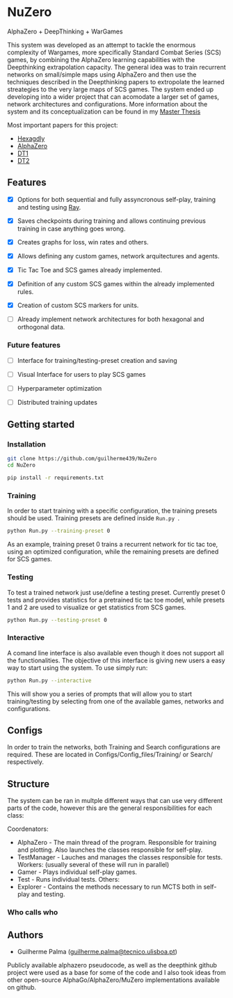 
# NuZero

AlphaZero + DeepThinking + WarGames

This system was developed as an attempt to tackle the enormous complexity of Wargames, more specifically Standard Combat Series (SCS) games, by combining the AlphaZero learning capabilities with the Deepthinking extrapolation capacity. The general idea was to train recurrent networks on small/simple maps using AlphaZero and then use the techniques described in the Deepthinking papers to extropolate the learned streategies to the very large maps of SCS games. The system ended up developing into a wider project that can acomodate a larger set of games, network architectures and configurations. More information about the system and its conceptualization can be found in my [Master Thesis](www.google.com)

Most important papers for this project:
* [Hexagdly](https://www.semanticscholar.org/paper/HexagDLy-Processing-hexagonally-sampled-data-with-Steppa-Holch/817d9ae8f6843d56ce984fa2eccb95ce97de4720?sort=is-influential)
* [AlphaZero](https://www.semanticscholar.org/paper/A-general-reinforcement-learning-algorithm-that-and-Silver-Hubert/f9717d29840f4d8f1cc19d1b1e80c5d12ec40608)
* [DT1](https://www.semanticscholar.org/paper/Can-You-Learn-an-Algorithm-Generalizing-from-Easy-Schwarzschild-Borgnia/941612bd6750efa76e1a75bdc64b6e3d7ed66457)
* [DT2](https://www.semanticscholar.org/paper/End-to-end-Algorithm-Synthesis-with-Recurrent-Bansal-Schwarzschild/c9143b978f91ee35429f1644a2266e5b036dad3a)


## Features

* [X] Options for both sequential and fully assyncronous self-play, training and testing using [Ray](https://github.com/ray-project/ray).
* [X] Saves checkpoints during training and allows continuing previous training in case anything goes wrong.
* [X] Creates graphs for loss, win rates and others.
* [X] Allows defining any custom games, network arquitectures and agents.
* [X] Tic Tac Toe and SCS games already implemented.
* [X] Definition of any custom SCS games within the already implemented rules.
* [X] Creation of custom SCS markers for units.
* [ ] Already implement network architectures for both hexagonal and orthogonal data.


### Future features

* [ ] Interface for training/testing-preset creation and saving
* [ ] Visual Interface for users to play SCS games
* [ ] Hyperparameter optimization
* [ ] Distributed training updates



## Getting started
### Installation

```bash
git clone https://github.com/guilherme439/NuZero
cd NuZero

pip install -r requirements.txt
```


### Training

In order to start training with a specific configuration, the training presets should be used.
Training presets are defined inside ```Run.py ```. 

```bash
python Run.py --training-preset 0 
```

As an example, training preset 0 trains a recurrent network for tic tac toe, using an optimized configuration, while the remaining presets are defined for SCS games.


### Testing
To test a trained network just use/define a testing preset. Currently preset 0 tests and provides statistics for a pretrained tic tac toe model, while presets 1 and 2 are used to visualize or get statistics from SCS games.

```bash
python Run.py --testing-preset 0
```

### Interactive

A comand line interface is also available even though it does not support all the functionalities. The objective of this interface is giving new users a easy way to start using the system. To use simply run:
```bash
python Run.py --interactive
```
This will show you a series of prompts that will allow you to start training/testing by selecting from one of the available games, networks and configurations.

## Configs
In order to train the networks, both Training and Search configurations are required. These are located in Configs/Config_files/Training/ or Search/ respectively.

## Structure

The system can be ran in multple different ways that can use very different parts of the code, however this are the general responsibilities for each class:

Coordenators:
* AlphaZero - The main thread of the program. Responsible for training and plotting. Also launches the classes responsible for self-play.
* TestManager - Lauches and manages the classes responsible for tests.
Workers: (usually several of these will run in parallel)
* Gamer - Plays individual self-play games.
* Test - Runs individual tests.
Others:
* Explorer - Contains the methods necessary to run MCTS both in self-play and testing.

### Who calls who




## Authors

* Guilherme Palma (guilherme.palma@tecnico.ulisboa.pt)

Publicly available alphazero pseudocode, as well as the deepthink github project were used as a base for some of the code and I also took ideas from other open-source AlphaGo/AlphaZero/MuZero implementations available on github.

